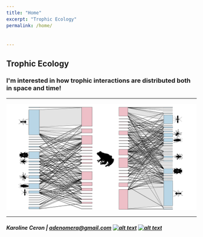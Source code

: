 ```yaml
---
title: "Home"
excerpt: "Trophic Ecology"
permalink: /home/


---
```

## Trophic Ecology 

### I'm interested in how trophic interactions are distributed both in space and time!

---

![rede](Figure.jpg)

---

##### Karoline Ceron | <adenomera@gmail.com>  [![alt text][1.1]][1]  [![alt text][6.1]][6]
 
 [1.1]: http://i.imgur.com/tXSoThF.png (twitter icon with padding)
 
  [1]: http://www.twitter.com/ceronkarol 
  
  
  
  [6.1]: http://i.imgur.com/0o48UoR.png (github icon with padding)
 
 [6]: http://www.github.com/karolceron      


